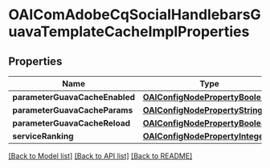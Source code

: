 # OAIComAdobeCqSocialHandlebarsGuavaTemplateCacheImplProperties

## Properties
Name | Type | Description | Notes
------------ | ------------- | ------------- | -------------
**parameterGuavaCacheEnabled** | [**OAIConfigNodePropertyBoolean***](OAIConfigNodePropertyBoolean.md) |  | [optional] 
**parameterGuavaCacheParams** | [**OAIConfigNodePropertyString***](OAIConfigNodePropertyString.md) |  | [optional] 
**parameterGuavaCacheReload** | [**OAIConfigNodePropertyBoolean***](OAIConfigNodePropertyBoolean.md) |  | [optional] 
**serviceRanking** | [**OAIConfigNodePropertyInteger***](OAIConfigNodePropertyInteger.md) |  | [optional] 

[[Back to Model list]](../README.md#documentation-for-models) [[Back to API list]](../README.md#documentation-for-api-endpoints) [[Back to README]](../README.md)


